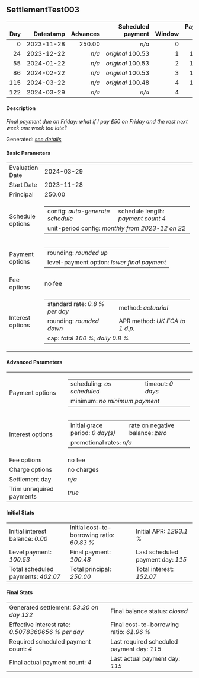 <h2>SettlementTest003</h2>
<table>
    <thead style="vertical-align: bottom;">
        <th class="ci00" style="text-align: right;">Day</th>
        <th class="ci01" style="text-align: right;">Datestamp</th>
        <th class="ci02" style="text-align: right;">Advances</th>
        <th class="ci03" style="text-align: right;">Scheduled payment</th>
        <th class="ci04" style="text-align: right;">Window</th>
        <th class="ci05" style="text-align: right;">Payment due</th>
        <th class="ci06" style="text-align: right;">Actual payments</th>
        <th class="ci07" style="text-align: right;">Net effect</th>
        <th class="ci08" style="text-align: right;">Payment status</th>
        <th class="ci09" style="text-align: right;">Balance status</th>
        <th class="ci10" style="text-align: right;">Actuarial interest</th>
        <th class="ci11" style="text-align: right;">New interest</th>
        <th class="ci12" style="text-align: right;">Interest portion</th>
        <th class="ci13" style="text-align: right;">Principal portion</th>
        <th class="ci14" style="text-align: right;">Interest balance</th>
        <th class="ci15" style="text-align: right;">Principal balance</th>
    </thead>
    <tr style="text-align: right;">
        <td class="ci00">0</td>
        <td class="ci01" style="white-space: nowrap;">2023-11-28</td>
        <td class="ci02">250.00</td>
        <td class="ci03" style="white-space: nowrap;"><i>n/a<i></td>
        <td class="ci04">0</td>
        <td class="ci05">0.00</td>
        <td class="ci06"><i>n/a</i></td>
        <td class="ci07">0.00</td>
        <td class="ci08"><i>none&nbsp;scheduled</i></td>
        <td class="ci09">open</td>
        <td class="ci10">0.0000</td>
        <td class="ci11">0.0000</td>
        <td class="ci12">0.00</td>
        <td class="ci13">0.00</td>
        <td class="ci14">0.0000</td>
        <td class="ci15">250.00</td>
    </tr>
    <tr style="text-align: right;">
        <td class="ci00">24</td>
        <td class="ci01" style="white-space: nowrap;">2023-12-22</td>
        <td class="ci02"><i>n/a</i></td>
        <td class="ci03" style="white-space: nowrap;"><i>original</i> 100.53</td>
        <td class="ci04">1</td>
        <td class="ci05">100.53</td>
        <td class="ci06"><i>confirmed</i>&nbsp;100.53</td>
        <td class="ci07">100.53</td>
        <td class="ci08"><i>payment&nbsp;made</i></td>
        <td class="ci09">open</td>
        <td class="ci10">48.0000</td>
        <td class="ci11">48.0000</td>
        <td class="ci12">48.00</td>
        <td class="ci13">52.53</td>
        <td class="ci14">0.0000</td>
        <td class="ci15">197.47</td>
    </tr>
    <tr style="text-align: right;">
        <td class="ci00">55</td>
        <td class="ci01" style="white-space: nowrap;">2024-01-22</td>
        <td class="ci02"><i>n/a</i></td>
        <td class="ci03" style="white-space: nowrap;"><i>original</i> 100.53</td>
        <td class="ci04">2</td>
        <td class="ci05">100.53</td>
        <td class="ci06"><i>confirmed</i>&nbsp;100.53</td>
        <td class="ci07">100.53</td>
        <td class="ci08"><i>payment&nbsp;made</i></td>
        <td class="ci09">open</td>
        <td class="ci10">48.9726</td>
        <td class="ci11">48.9726</td>
        <td class="ci12">48.97</td>
        <td class="ci13">51.56</td>
        <td class="ci14">0.0000</td>
        <td class="ci15">145.91</td>
    </tr>
    <tr style="text-align: right;">
        <td class="ci00">86</td>
        <td class="ci01" style="white-space: nowrap;">2024-02-22</td>
        <td class="ci02"><i>n/a</i></td>
        <td class="ci03" style="white-space: nowrap;"><i>original</i> 100.53</td>
        <td class="ci04">3</td>
        <td class="ci05">100.53</td>
        <td class="ci06"><i>confirmed</i>&nbsp;100.53</td>
        <td class="ci07">100.53</td>
        <td class="ci08"><i>payment&nbsp;made</i></td>
        <td class="ci09">open</td>
        <td class="ci10">36.1857</td>
        <td class="ci11">36.1857</td>
        <td class="ci12">36.18</td>
        <td class="ci13">64.35</td>
        <td class="ci14">0.0000</td>
        <td class="ci15">81.56</td>
    </tr>
    <tr style="text-align: right;">
        <td class="ci00">115</td>
        <td class="ci01" style="white-space: nowrap;">2024-03-22</td>
        <td class="ci02"><i>n/a</i></td>
        <td class="ci03" style="white-space: nowrap;"><i>original</i> 100.48</td>
        <td class="ci04">4</td>
        <td class="ci05">100.48</td>
        <td class="ci06"><i>confirmed</i>&nbsp;50.00</td>
        <td class="ci07">50.00</td>
        <td class="ci08"><i>paid&nbsp;later&nbsp;in&nbsp;full</i></td>
        <td class="ci09">open</td>
        <td class="ci10">18.9219</td>
        <td class="ci11">18.9219</td>
        <td class="ci12">18.92</td>
        <td class="ci13">31.08</td>
        <td class="ci14">0.0000</td>
        <td class="ci15">50.48</td>
    </tr>
    <tr style="text-align: right;">
        <td class="ci00">122</td>
        <td class="ci01" style="white-space: nowrap;">2024-03-29</td>
        <td class="ci02"><i>n/a</i></td>
        <td class="ci03" style="white-space: nowrap;"><i>n/a<i></td>
        <td class="ci04">4</td>
        <td class="ci05">0.00</td>
        <td class="ci06"><i>n/a</i></td>
        <td class="ci07">53.30</td>
        <td class="ci08"><i>generated</i></td>
        <td class="ci09">closed</td>
        <td class="ci10">2.8269</td>
        <td class="ci11">2.8269</td>
        <td class="ci12">2.82</td>
        <td class="ci13">50.48</td>
        <td class="ci14">0.0000</td>
        <td class="ci15">0.00</td>
    </tr>
</table>
<h4>Description</h4>
<p><i>Final payment due on Friday: what if I pay £50 on Friday and the rest next week one week too late?</i></p>
<p>Generated: <i><a href="../GeneratedDate.md">see details</a></i></p>
<h4>Basic Parameters</h4>
<table>
    <tr>
        <td>Evaluation Date</td>
        <td>2024-03-29</td>
    </tr>
    <tr>
        <td>Start Date</td>
        <td>2023-11-28</td>
    </tr>
    <tr>
        <td>Principal</td>
        <td>250.00</td>
    </tr>
    <tr>
        <td>Schedule options</td>
        <td>
            <table>
                <tr>
                    <td>config: <i>auto-generate schedule</i></td>
                    <td>schedule length: <i><i>payment count</i> 4</i></td>
                </tr>
                <tr>
                    <td colspan="2" style="white-space: nowrap;">unit-period config: <i>monthly from 2023-12 on 22</i></td>
                </tr>
            </table>
        </td>
    </tr>
    <tr>
        <td>Payment options</td>
        <td>
            <table>
                <tr>
                    <td>rounding: <i>rounded up</i></td>
                </tr>
                <tr>
                    <td>level-payment option: <i>lower&nbsp;final&nbsp;payment</i></td>
                </tr>
            </table>
        </td>
    </tr>
    <tr>
        <td>Fee options</td>
        <td>no fee
        </td>
    </tr>
    <tr>
        <td>Interest options</td>
        <td>
            <table>
                <tr>
                    <td>standard rate: <i>0.8 % per day</i></td>
                    <td>method: <i>actuarial</i></td>
                </tr>
                <tr>
                    <td>rounding: <i>rounded down</i></td>
                    <td>APR method: <i>UK FCA to 1 d.p.</i></td>
                </tr>
                <tr>
                    <td colspan="2">cap: <i>total 100 %; daily 0.8 %</td>
                </tr>
            </table>
        </td>
    </tr>
</table>
<h4>Advanced Parameters</h4>
<table>
    <tr>
        <td>Payment options</td>
        <td>
                <table>
                    <tr>
                        <td>scheduling: <i>as scheduled</i></td>
                        <td>timeout: <i>0 days</i></td>
                    </tr>
                    <tr>
                        <td colspan="2">minimum: <i>no&nbsp;minimum&nbsp;payment</i></td>
                    </tr>
                </table>
        </td>
    </tr>
    <tr>
        <td>Interest options</td>
        <td>
            <table>
                <tr>
                    <td>initial grace period: <i>0 day(s)</i></td>
                    <td>rate on negative balance: <i>zero</i></td>
                </tr>
                <tr>
                    <td colspan="2">promotional rates: <i><i>n/a</i></i></td>
                </tr>
            </table>
        </td>
    </tr>
    <tr>
        <td>Fee options</td>
        <td>no fee
        </td>
    </tr>
    <tr>
        <td>Charge options</td>
        <td>no charges
        </td>
    </tr>
    <tr>
        <td>Settlement day</td><td><i><i>n/a</i></i></td>
    </tr>
    <tr>
        <td>Trim unrequired payments</td><td><i>true</i></td>
    </tr>
</table>
<h4>Initial Stats</h4>
<table>
    <tr>
        <td>Initial interest balance: <i>0.00</i></td>
        <td>Initial cost-to-borrowing ratio: <i>60.83 %</i></td>
        <td>Initial APR: <i>1293.1 %</i></td>
    </tr>
    <tr>
        <td>Level payment: <i>100.53</i></td>
        <td>Final payment: <i>100.48</i></td>
        <td>Last scheduled payment day: <i>115</i></td>
    </tr>
    <tr>
        <td>Total scheduled payments: <i>402.07</i></td>
        <td>Total principal: <i>250.00</i></td>
        <td>Total interest: <i>152.07</i></td>
    </tr>
</table>
<h4>Final Stats</h4>
<table>
    <tr>
        <td>Generated settlement: <i>53.30 on day 122</i></td>
        <td>Final balance status: <i>closed</i></td>
    </tr>
    <tr>
        <td>Effective interest rate: <i>0.5078360656 % per day</i></td>
        <td>Final cost-to-borrowing ratio: <i>61.96 %</i></td>
    </tr>
    <tr>
        <td>Required scheduled payment count: <i>4</i></td>
        <td>Last required scheduled payment day: <i>115</i></td>
    </tr>
    <tr>
        <td>Final actual payment count: <i>4</i></td>
        <td>Last actual payment day: <i>115</i></td>
    </tr>
</table>
